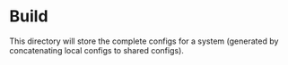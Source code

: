 # Build

This directory will store the complete configs for a system (generated by concatenating local configs to shared configs).
